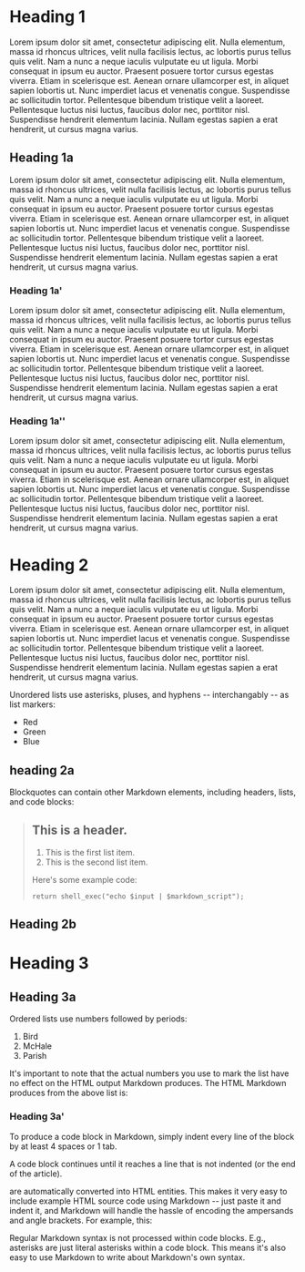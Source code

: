 

# Heading 1

Lorem ipsum dolor sit amet, consectetur adipiscing elit. Nulla elementum, massa id rhoncus ultrices, velit nulla facilisis lectus, ac lobortis purus tellus quis velit. Nam a nunc a neque iaculis vulputate eu ut ligula. Morbi consequat in ipsum eu auctor. Praesent posuere tortor cursus egestas viverra. Etiam in scelerisque est. Aenean ornare ullamcorper est, in aliquet sapien lobortis ut. Nunc imperdiet lacus et venenatis congue. Suspendisse ac sollicitudin tortor. Pellentesque bibendum tristique velit a laoreet. Pellentesque luctus nisi luctus, faucibus dolor nec, porttitor nisl. Suspendisse hendrerit elementum lacinia. Nullam egestas sapien a erat hendrerit, ut cursus magna varius.

## Heading 1a

Lorem ipsum dolor sit amet, consectetur adipiscing elit. Nulla elementum, massa id rhoncus ultrices, velit nulla facilisis lectus, ac lobortis purus tellus quis velit. Nam a nunc a neque iaculis vulputate eu ut ligula. Morbi consequat in ipsum eu auctor. Praesent posuere tortor cursus egestas viverra. Etiam in scelerisque est. Aenean ornare ullamcorper est, in aliquet sapien lobortis ut. Nunc imperdiet lacus et venenatis congue. Suspendisse ac sollicitudin tortor. Pellentesque bibendum tristique velit a laoreet. Pellentesque luctus nisi luctus, faucibus dolor nec, porttitor nisl. Suspendisse hendrerit elementum lacinia. Nullam egestas sapien a erat hendrerit, ut cursus magna varius.

### Heading 1a'

Lorem ipsum dolor sit amet, consectetur adipiscing elit. Nulla elementum, massa id rhoncus ultrices, velit nulla facilisis lectus, ac lobortis purus tellus quis velit. Nam a nunc a neque iaculis vulputate eu ut ligula. Morbi consequat in ipsum eu auctor. Praesent posuere tortor cursus egestas viverra. Etiam in scelerisque est. Aenean ornare ullamcorper est, in aliquet sapien lobortis ut. Nunc imperdiet lacus et venenatis congue. Suspendisse ac sollicitudin tortor. Pellentesque bibendum tristique velit a laoreet. Pellentesque luctus nisi luctus, faucibus dolor nec, porttitor nisl. Suspendisse hendrerit elementum lacinia. Nullam egestas sapien a erat hendrerit, ut cursus magna varius.

### Heading 1a''

Lorem ipsum dolor sit amet, consectetur adipiscing elit. Nulla elementum, massa id rhoncus ultrices, velit nulla facilisis lectus, ac lobortis purus tellus quis velit. Nam a nunc a neque iaculis vulputate eu ut ligula. Morbi consequat in ipsum eu auctor. Praesent posuere tortor cursus egestas viverra. Etiam in scelerisque est. Aenean ornare ullamcorper est, in aliquet sapien lobortis ut. Nunc imperdiet lacus et venenatis congue. Suspendisse ac sollicitudin tortor. Pellentesque bibendum tristique velit a laoreet. Pellentesque luctus nisi luctus, faucibus dolor nec, porttitor nisl. Suspendisse hendrerit elementum lacinia. Nullam egestas sapien a erat hendrerit, ut cursus magna varius.

# Heading 2

Lorem ipsum dolor sit amet, consectetur adipiscing elit. Nulla elementum, massa id rhoncus ultrices, velit nulla facilisis lectus, ac lobortis purus tellus quis velit. Nam a nunc a neque iaculis vulputate eu ut ligula. Morbi consequat in ipsum eu auctor. Praesent posuere tortor cursus egestas viverra. Etiam in scelerisque est. Aenean ornare ullamcorper est, in aliquet sapien lobortis ut. Nunc imperdiet lacus et venenatis congue. Suspendisse ac sollicitudin tortor. Pellentesque bibendum tristique velit a laoreet. Pellentesque luctus nisi luctus, faucibus dolor nec, porttitor nisl. Suspendisse hendrerit elementum lacinia. Nullam egestas sapien a erat hendrerit, ut cursus magna varius.

Unordered lists use asterisks, pluses, and hyphens -- interchangably
-- as list markers:

*   Red
*   Green
*   Blue

## heading 2a

Blockquotes can contain other Markdown elements, including headers, lists,
and code blocks:

> ## This is a header.
> 
> 1.   This is the first list item.
> 2.   This is the second list item.
> 
> Here's some example code:
> 
>     return shell_exec("echo $input | $markdown_script");

## Heading 2b

# Heading 3


## Heading 3a

Ordered lists use numbers followed by periods:

1.  Bird
2.  McHale
3.  Parish

It's important to note that the actual numbers you use to mark the
list have no effect on the HTML output Markdown produces. The HTML
Markdown produces from the above list is:

### Heading 3a'

To produce a code block in Markdown, simply indent every line of the
block by at least 4 spaces or 1 tab.


A code block continues until it reaches a line that is not indented
(or the end of the article).

are automatically converted into HTML entities. This makes it very
easy to include example HTML source code using Markdown -- just paste
it and indent it, and Markdown will handle the hassle of encoding the
ampersands and angle brackets. For example, this:

Regular Markdown syntax is not processed within code blocks. E.g.,
asterisks are just literal asterisks within a code block. This means
it's also easy to use Markdown to write about Markdown's own syntax.

